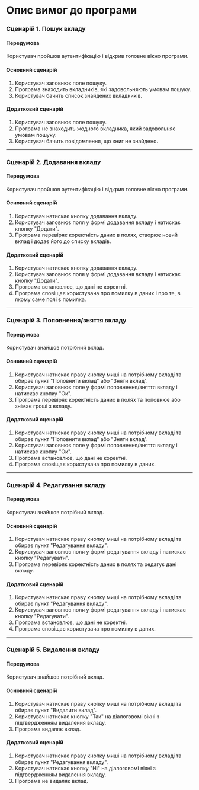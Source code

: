 # Опис вимог до програми 

### Сценарій 1. Пошук вкладу
#### Передумова
  Користувач пройшов аутентифікацію і відкрив головне вікно програми.
#### Основний сценарій
  1. Користувач заповнює поле пошуку.
  2. Програма знаходить вкладників, які задовольняють умовам пошуку.
  3. Користувач бачить список знайдених вкладників.
#### Додатковий сценарій
  1. Користувач заповнює поле пошуку.
  2. Програма не знаходить жодного вкладника, який задовольняє умовам пошуку.
  3. Користувач бачить повідомлення, що книг не знайдено.


---


### Сценарій 2. Додавання вкладу
#### Передумова
Користувач пройшов аутентифікацію і відкрив головне вікно програми.
#### Основний сценарій
1. Користувач натискає кнопку додавання вкладу.
2. Користувач заповнює поля у формі додавання вкладу і натискає кнопку "Додати".
3. Програма перевіряє коректність даних в полях, створює новий вклад і додає його до списку вкладів.
#### Додатковий сценарій
1. Користувач натискає кнопку додавання вкладу.
2. Користувач заповнює поля у формі додавання вкладу і натискає кнопку "Додати".
3. Програма встановлює, що дані не коректні.
4. Програма сповіщає користувача про помилку в даних і про те, в якому саме полі є помилка.


---


### Сценарій 3. Поповнення/зняття вкладу
#### Передумова
Користувач знайшов потрібний вклад.
#### Основний сценарій
1. Користувач натискає праву кнопку миші на потрібному вкладі та обирає пункт "Поповнити вклад" або "Зняти вклад".
2. Користувач заповнює поле у формі поповнення/зняття вкладу і натискає кнопку "Ок".
3. Програма перевіряє коректність даних в полях та поповнює або знімає гроші з вкладу.
#### Додатковий сценарій
1. Користувач натискає праву кнопку миші на потрібному вкладі та обирає пункт "Поповнити вклад" або "Зняти вклад".
2. Користувач заповнює поле у формі поповнення/зняття вкладу і натискає кнопку "Ок".
3. Програма встановлює, що дані не коректні.
4. Програма сповіщає користувача про помилку в даних.


---


### Сценарій 4. Редагування вкладу
#### Передумова
Користувач знайшов потрібний вклад.
#### Основний сценарій
1. Користувач натискає праву кнопку миші на потрібному вкладі та обирає пункт "Редагування вкладу".
2. Користувач заповнює поля у формі редагування вкладу і натискає кнопку "Редагувати".
3. Програма перевіряє коректність даних в полях та редагує дані вкладу.
#### Додатковий сценарій
1. Користувач натискає праву кнопку миші на потрібному вкладі та обирає пункт "Редагування вкладу".
2. Користувач заповнює поля у формі редагування вкладу і натискає кнопку "Редагувати".
3. Програма встановлює, що дані не коректні.
4. Програма сповіщає користувача про помилку в даних.


---


### Сценарій 5. Видалення вкладу
#### Передумова
Користувач знайшов потрібний вклад.
#### Основний сценарій
1. Користувач натискає праву кнопку миші на потрібному вкладі та обирає пункт "Видалити вклад".
2. Користувач натискає кнопку "Так" на діалоговомі вікні з підтвердженням видалення вкладу.
3. Програма видаляє вклад.
#### Додатковий сценарій
1. Користувач натискає праву кнопку миші на потрібному вкладі та обирає пункт "Редагування вкладу".
2. Користувач натискає кнопку "Ні" на діалоговомі вікні з підтвердженням видалення вкладу.
4. Програма не видаляє вклад.